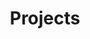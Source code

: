 ---
permalink: /projects/
title: "Projects"
layout: posts
author_profile: true
header:
  overlay_color: "#000"
  overlay_filter: "0.7"
  overlay_image: /assets/images/basic/desk.jpg
  caption: "Photo credit: [**Unsplash**](https://unsplash.com)"    
---